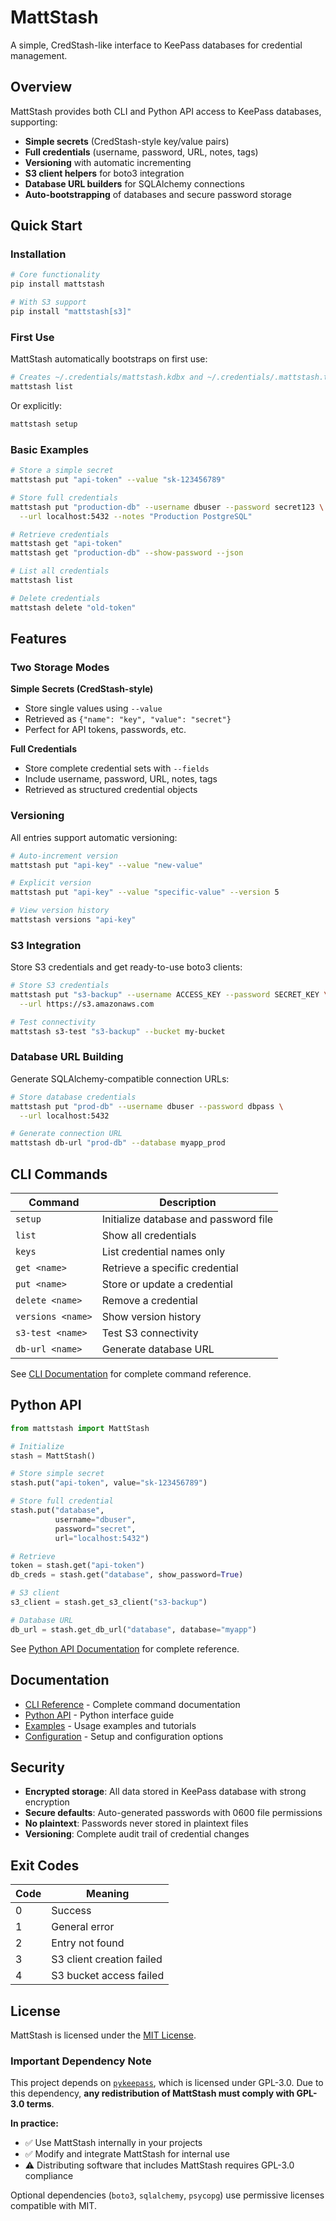 # MattStash

A simple, CredStash-like interface to KeePass databases for credential management.

## Overview

MattStash provides both CLI and Python API access to KeePass databases, supporting:

- **Simple secrets** (CredStash-style key/value pairs)
- **Full credentials** (username, password, URL, notes, tags)
- **Versioning** with automatic incrementing
- **S3 client helpers** for boto3 integration
- **Database URL builders** for SQLAlchemy connections
- **Auto-bootstrapping** of databases and secure password storage

## Quick Start

### Installation

```bash
# Core functionality
pip install mattstash

# With S3 support
pip install "mattstash[s3]"
```

### First Use

MattStash automatically bootstraps on first use:

```bash
# Creates ~/.credentials/mattstash.kdbx and ~/.credentials/.mattstash.txt
mattstash list
```

Or explicitly:

```bash
mattstash setup
```

### Basic Examples

```bash
# Store a simple secret
mattstash put "api-token" --value "sk-123456789"

# Store full credentials
mattstash put "production-db" --username dbuser --password secret123 \
  --url localhost:5432 --notes "Production PostgreSQL"

# Retrieve credentials
mattstash get "api-token"
mattstash get "production-db" --show-password --json

# List all credentials
mattstash list

# Delete credentials
mattstash delete "old-token"
```

## Features

### Two Storage Modes

**Simple Secrets (CredStash-style)**
- Store single values using `--value`
- Retrieved as `{"name": "key", "value": "secret"}`
- Perfect for API tokens, passwords, etc.

**Full Credentials**
- Store complete credential sets with `--fields`
- Include username, password, URL, notes, tags
- Retrieved as structured credential objects

### Versioning

All entries support automatic versioning:

```bash
# Auto-increment version
mattstash put "api-key" --value "new-value"

# Explicit version
mattstash put "api-key" --value "specific-value" --version 5

# View version history
mattstash versions "api-key"
```

### S3 Integration

Store S3 credentials and get ready-to-use boto3 clients:

```bash
# Store S3 credentials
mattstash put "s3-backup" --username ACCESS_KEY --password SECRET_KEY \
  --url https://s3.amazonaws.com

# Test connectivity
mattstash s3-test "s3-backup" --bucket my-bucket
```

### Database URL Building

Generate SQLAlchemy-compatible connection URLs:

```bash
# Store database credentials
mattstash put "prod-db" --username dbuser --password dbpass \
  --url localhost:5432

# Generate connection URL
mattstash db-url "prod-db" --database myapp_prod
```

## CLI Commands

| Command | Description |
|---------|-------------|
| `setup` | Initialize database and password file |
| `list` | Show all credentials |
| `keys` | List credential names only |
| `get <name>` | Retrieve a specific credential |
| `put <name>` | Store or update a credential |
| `delete <name>` | Remove a credential |
| `versions <name>` | Show version history |
| `s3-test <name>` | Test S3 connectivity |
| `db-url <name>` | Generate database URL |

See [CLI Documentation](docs/cli-reference.md) for complete command reference.

## Python API

```python
from mattstash import MattStash

# Initialize
stash = MattStash()

# Store simple secret
stash.put("api-token", value="sk-123456789")

# Store full credential
stash.put("database", 
          username="dbuser", 
          password="secret", 
          url="localhost:5432")

# Retrieve
token = stash.get("api-token")
db_creds = stash.get("database", show_password=True)

# S3 client
s3_client = stash.get_s3_client("s3-backup")

# Database URL
db_url = stash.get_db_url("database", database="myapp")
```

See [Python API Documentation](docs/python-api.md) for complete reference.

## Documentation

- [CLI Reference](docs/cli-reference.md) - Complete command documentation
- [Python API](docs/python-api.md) - Python interface guide
- [Examples](docs/examples/) - Usage examples and tutorials
- [Configuration](docs/configuration.md) - Setup and configuration options

## Security

- **Encrypted storage**: All data stored in KeePass database with strong encryption
- **Secure defaults**: Auto-generated passwords with 0600 file permissions
- **No plaintext**: Passwords never stored in plaintext files
- **Versioning**: Complete audit trail of credential changes

## Exit Codes

| Code | Meaning |
|------|---------|
| 0 | Success |
| 1 | General error |
| 2 | Entry not found |
| 3 | S3 client creation failed |
| 4 | S3 bucket access failed |

## License

MattStash is licensed under the [MIT License](LICENSE).

### Important Dependency Note

This project depends on [`pykeepass`](https://github.com/libkeepass/pykeepass), which is licensed under GPL-3.0. Due to this dependency, **any redistribution of MattStash must comply with GPL-3.0 terms**.

**In practice:**
- ✅ Use MattStash internally in your projects
- ✅ Modify and integrate MattStash for internal use
- ⚠️ Distributing software that includes MattStash requires GPL-3.0 compliance

Optional dependencies (`boto3`, `sqlalchemy`, `psycopg`) use permissive licenses compatible with MIT.
